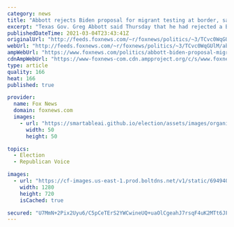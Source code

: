 ```yaml
---
category: news
title: "Abbott rejects Biden proposal for migrant testing at border, says it will create ‘magnet’"
excerpt: "Texas Gov. Greg Abbott said Thursday that he had rejected a Biden administration proposal for the Federal Emergency Management Agency (FEMA) to partner with Texas to test and potentially quarantine migrant adults and children surging across the border -- amid a controversy over the release of COVID-positive"
publishedDateTime: 2021-03-04T23:43:41Z
originalUrl: "http://feeds.foxnews.com/~r/foxnews/politics/~3/TCvc0WqGUlM/abbott-biden-proposal-migrant-testing-border"
webUrl: "http://feeds.foxnews.com/~r/foxnews/politics/~3/TCvc0WqGUlM/abbott-biden-proposal-migrant-testing-border"
ampWebUrl: "https://www.foxnews.com/politics/abbott-biden-proposal-migrant-testing-border.amp"
cdnAmpWebUrl: "https://www-foxnews-com.cdn.ampproject.org/c/s/www.foxnews.com/politics/abbott-biden-proposal-migrant-testing-border.amp"
type: article
quality: 166
heat: 166
published: true

provider:
  name: Fox News
  domain: foxnews.com
  images:
    - url: "https://smartableai.github.io/election/assets/images/organizations/foxnews.com-50x50.jpg"
      width: 50
      height: 50

topics:
  - Election
  - Republican Voice

images:
  - url: "https://cf-images.us-east-1.prod.boltdns.net/v1/static/694940094001/be124b17-abf9-40a5-a3a5-d63a18f360c1/6cfa531f-c5a7-4d39-aa45-c8a36aa0b86c/1280x720/match/image.jpg"
    width: 1280
    height: 720
    isCached: true

secured: "U7MmN+2Pix2Uyu6/C5pCeTErS2YWCwineUQ+uaOlCgeahJ7rsqF4uK2MTt6JF9hVB4kq9Lv7CASS5OLTYnOZx/catf3b+IbAmXmk8wk1Lgej7hVYF1zNIuJFhVND72xGzFbosk0bKV2cJegVAfHAzb1jweeVUXy6gbaO4XCt+NS4oUjXdtNrIMWyrDzY6NRl6XkXzNzluTN+j9t5e9gjZX8X10vE4Sxcb/QfXDI4gMDmUPJE+D6haUDlUSLL627VWTMbEZSSh5FmamjSUP9lmtI8Cdljvlfj0F9pviHl0mXID7J7c/DiNPnvpc14RTjTf9vRxPCyhvb6epuP7H6mdnqNykCNXHXO5QEGtX+5tUg=;oloEqK5/+6ZGW6d57pbU2Q=="
---
```



